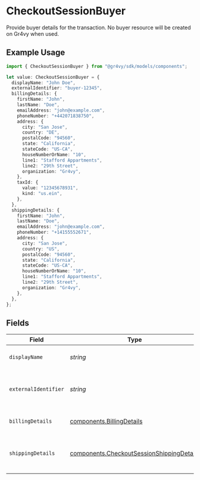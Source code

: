 # CheckoutSessionBuyer

Provide buyer details for the transaction. No buyer resource will be created on Gr4vy when used.

## Example Usage

```typescript
import { CheckoutSessionBuyer } from "@gr4vy/sdk/models/components";

let value: CheckoutSessionBuyer = {
  displayName: "John Doe",
  externalIdentifier: "buyer-12345",
  billingDetails: {
    firstName: "John",
    lastName: "Doe",
    emailAddress: "john@example.com",
    phoneNumber: "+442071838750",
    address: {
      city: "San Jose",
      country: "DE",
      postalCode: "94560",
      state: "California",
      stateCode: "US-CA",
      houseNumberOrName: "10",
      line1: "Stafford Appartments",
      line2: "29th Street",
      organization: "Gr4vy",
    },
    taxId: {
      value: "12345678931",
      kind: "us.ein",
    },
  },
  shippingDetails: {
    firstName: "John",
    lastName: "Doe",
    emailAddress: "john@example.com",
    phoneNumber: "+14155552671",
    address: {
      city: "San Jose",
      country: "US",
      postalCode: "94560",
      state: "California",
      stateCode: "US-CA",
      houseNumberOrName: "10",
      line1: "Stafford Appartments",
      line2: "29th Street",
      organization: "Gr4vy",
    },
  },
};
```

## Fields

| Field                                                                                                  | Type                                                                                                   | Required                                                                                               | Description                                                                                            | Example                                                                                                |
| ------------------------------------------------------------------------------------------------------ | ------------------------------------------------------------------------------------------------------ | ------------------------------------------------------------------------------------------------------ | ------------------------------------------------------------------------------------------------------ | ------------------------------------------------------------------------------------------------------ |
| `displayName`                                                                                          | *string*                                                                                               | :heavy_minus_sign:                                                                                     | The display name for the buyer.                                                                        | John Doe                                                                                               |
| `externalIdentifier`                                                                                   | *string*                                                                                               | :heavy_minus_sign:                                                                                     | The merchant identifier for this buyer.                                                                | buyer-12345                                                                                            |
| `billingDetails`                                                                                       | [components.BillingDetails](../../models/components/billingdetails.md)                                 | :heavy_minus_sign:                                                                                     | Base model with JSON encoders.                                                                         |                                                                                                        |
| `shippingDetails`                                                                                      | [components.CheckoutSessionShippingDetails](../../models/components/checkoutsessionshippingdetails.md) | :heavy_minus_sign:                                                                                     | The optional shipping details for this buyer.                                                          |                                                                                                        |